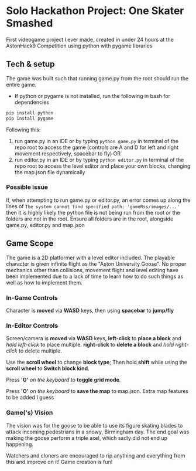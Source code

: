 # Solo Hackathon Project: One Skater Smashed
First videogame project I ever made, created in under 24 hours at the AstonHack9 Competition using python with pygame libraries

## Tech & setup
The game was built such that running game.py from the root should run the entire game.
- If python or pygame is not installed, run the following in bash for dependencies
```bash
pip install python
pip install pygame
```

Following this:
1. run game.py in an IDE or by typing ``python game.py`` in terminal of the repo root to access the game (controls are A and D for left and right movement respectively, spacebar to fly) OR 
2. run editor.py in an IDE or by typing ``python editor.py`` in terminal of the repo root to access the level editor and place your own blocks, changing the map.json file dynamically

### Possible issue
If, when attempting to run game.py or editor.py, an error comes up along the lines of ``The system cannot find specified path: 'gameRss/images/...'`` then it is highly likely the python file is not being run from the root or the folders are not in the root. 
Ensure all folders are in the root, alongside game.py, editor.py and map.json

## Game Scope
The game is a 2D platformer with a level editor included. The playable character is given infinite flight as the "Aston University Goose".
No proper mechanics other than collisions, movement flight and level editing have been implemented due to a lack of time to learn how to do such things as well as how to implement them.

### In-Game Controls
Character is **moved** via **WASD** keys, then using **spacebar** to **jump/fly**

### In-Editor Controls
Screen/camera is **moved** via **WASD** keys, **left-click** to **place a block** and *hold left-click* to place multiple. **right-click** to **delete a block** and *hold right-click* to delete multiple.

Use the **scroll wheel** to change **block type**; Then hold **shift** while using the **scroll wheel** to **Switch block kind**.

Press **'G'** *on the keyboard* to **toggle grid mode**. 

Press **'O'** *on the keyboard* to **save the map** to map.json. Extra map features to be added I guess

### Game('s) Vision
The vision was for the goose to be able to use its figure skating blades to attack incoming pedestrians in a snowy, Birmingham day. The end goal was making the goose perform a triple axel, which sadly did not end up happening.

Watchers and cloners are encouraged to rip anything and everything from this and improve on it! Game creation is fun!
